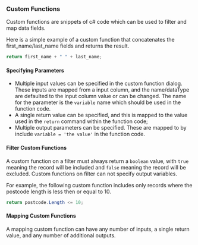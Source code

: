 ### Custom Functions

Custom functions are snippets of c# code which can be used to filter and map data fields.

Here is a simple example of a custom function that concatenates the first_name/last_name fields and returns the result.

```csharp
return first_name + " " + last_name;
```

#### Specifying Parameters

* Multiple input values can be specified in the custom function dialog.  These inputs are mapped from a input column, and the name/dataType are defaulted to the input column value or can be changed.  The name for the parameter is the `variable` name which should be used in the function code.
* A single return value can be specified, and this is mapped to the value used in the `return` command within the function code;
* Multiple output parameters can be specified.  These are mapped to by include `variable = 'the value'` in the function code.


#### Filter Custom Functions

A custom function on a filter must always return a `boolean` value, with `true` meaning the record will be included and `false` meaning the record will be excluded.  Custom functions on filter can not specify output variables.

For example, the following custom function includes only records where the postcode length is less then or equal to 10.

```csharp
return postcode.Length <= 10;
```

#### Mapping Custom Functions

A mapping custom function can have any number of inputs, a single return value, and any number of additional outputs.




